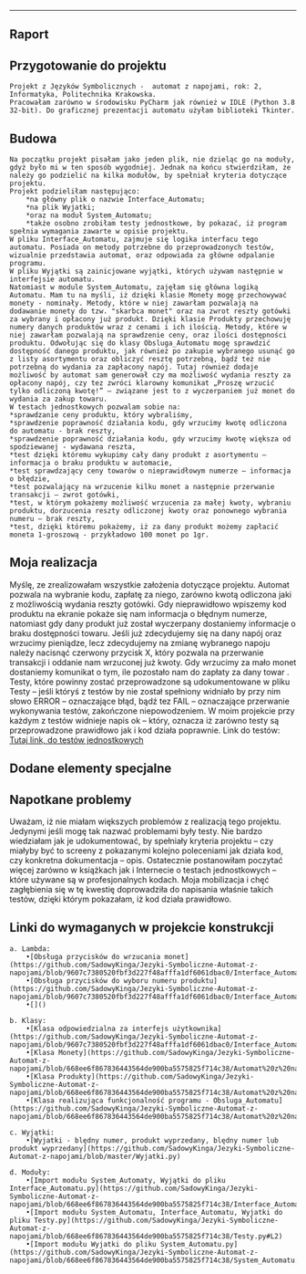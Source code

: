 -----------------------------------------------------------------------------------------------------
Raport
------------------------------------------------------------------------------------------------------

Przygotowanie do projektu
------------------------------------------------------------------------------------------------------
	Projekt z Języków Symbolicznych -  automat z napojami, rok: 2, Informatyka, Politechnika Krakowska.
	Pracowałam zarówno w środowisku PyCharm jak również w IDLE (Python 3.8 32-bit). Do graficznej prezentacji automatu użyłam biblioteki Tkinter. 
         
Budowa 
----------------------------------------------------------------------------------------------------------
    Na początku projekt pisałam jako jeden plik, nie dzieląc go na moduły, gdyż było mi w ten sposób wygodniej. Jednak na końcu stwierdziłam, że należy go podzielić na kilka modułów, by spełniał kryteria dotyczące projektu.
	Projekt podzieliłam następująco: 
		*na główny plik o nazwie Interface_Automatu;
		*na plik Wyjatki;
		*oraz na moduł System_Automatu;
		*także osobno zrobiłam testy jednostkowe, by pokazać, iż program spełnia wymagania zawarte w opisie projektu.
	W pliku Interface_Automatu, zajmuje się logika interfacu tego automatu. Posiada on metody potrzebne do przeprowadzonych testów, wizualnie przedstawia automat, oraz odpowiada za główne odpalanie programu.
	W pliku Wyjątki są zainicjowane wyjątki, których używam następnie w interfejsie automatu.
	Natomiast w module System_Automatu, zajęłam się główna logiką Automatu. Mam tu na myśli, iż dzięki klasie Monety mogę przechowywać monety - nominały. Metody, które w niej zawarłam pozwalają na dodawanie monety do tzw. "skarbca monet" oraz na zwrot reszty gotówki za wybrany i opłacony już produkt. Dzięki klasie Produkty przechowuję numery danych produktów wraz z cenami i ich ilością. Metody, które w niej zawarłam pozwalają na sprawdzenie ceny, oraz ilości dostępności produktu. Odwołując się do klasy Obsluga_Automatu mogę sprawdzić dostępność danego produktu, jak również po zakupie wybranego usunąć go z listy asortymentu oraz obliczyć resztę potrzebną, bądź też nie potrzebną do wydania za zapłacony napój. Tutaj również dodaje możliwość by automat sam generował czy ma możliwość wydania reszty za opłacony napój, czy tez zwróci klarowny komunikat „Proszę wrzucić tylko odliczoną kwotę!” – związane jest to z wyczerpaniem już monet do wydania za zakup towaru. 
	W testach jednostkowych pozwalam sobie na:
    *sprawdzanie ceny produktu, który wybraliśmy, 
    *sprawdzenie poprawność działania kodu, gdy wrzucimy kwotę odliczona do automatu - brak reszty, 
    *sprawdzenie poprawność działania kodu, gdy wrzucimy kwotę większa od spodziewanej - wydawana reszta,
    *test dzięki któremu wykupimy cały dany produkt z asortymentu – informacja o braku produktu w automacie,
    *test sprawdzający ceny towarów o nieprawidłowym numerze – informacja o błędzie, 
    *test pozwalający na wrzucenie kilku monet a następnie przerwanie transakcji – zwrot gotówki, 
    *test, w którym pokażemy możliwość wrzucenia za małej kwoty, wybraniu produktu, dorzucenia reszty odliczonej kwoty oraz ponownego wybrania numeru – brak reszty, 
    *test, dzięki któremu pokażemy, iż za dany produkt możemy zapłacić moneta 1-groszową - przykładowo 100 monet po 1gr. 

Moja realizacja 
----------------------------------------------------------------------------------------------------------
Myślę, ze zrealizowałam wszystkie założenia dotyczące projektu. Automat pozwala na wybranie kodu, zapłatę za niego, zarówno kwotą odliczona jaki z możliwością wydania reszty gotówki. Gdy nieprawidłowo wpiszemy kod produktu na ekranie pokaże się nam informacja o błędnym numerze, natomiast gdy dany produkt już został wyczerpany dostaniemy informacje o braku dostępności towaru. Jeśli już zdecydujemy się na dany napój oraz wrzucimy pieniądze, lecz zdecydujemy na zmianę wybranego napoju należy nacisnąć czerwony przycisk X, który pozwala na przerwanie transakcji i oddanie nam wrzuconej już kwoty. Gdy wrzucimy za mało monet dostaniemy komunikat o tym, ile pozostało nam do zapłaty za dany towar . Testy, które powinny zostać przeprowadzone są udokumentowane w pliku Testy – jeśli któryś z testów by nie został spełniony widniało by przy nim słowo ERROR – oznaczające błąd, bądź tez FAIL – oznaczające przerwanie wykonywania testów, zakończone niepowodzeniem. W moim projekcie przy każdym z testów widnieje napis ok – który, oznacza iż  zarówno testy są przeprowadzone prawidłowo jak i kod działa poprawnie. Link do testów: [Tutaj link, do testów jednostkowych](https://github.com/SadowyKinga/Jezyki-Symboliczne-Automat-z-napojami/blob/master/Testy.py)

Dodane elementy specjalne 
----------------------------------------------------------------------------------------------------------

Napotkane problemy
----------------------------------------------------------------------------------------------------------
Uważam, iż nie miałam większych problemów z realizacją tego projektu. Jedynymi jeśli mogę tak nazwać problemami były testy. Nie bardzo wiedziałam jak je udokumentować, by spełniały kryteria projektu – czy miałyby być to screeny z pokazanymi kolejno poleceniami jak działa kod, czy konkretna dokumentacja – opis. Ostatecznie postanowiłam poczytać więcej zarówno w książkach jak i Internecie o testach jednostkowych – które używane są w profesjonalnych kodach. Moja mobilizacja i chęć zagłębienia się w tę kwestię doprowadziła do napisania właśnie takich testów, dzięki którym pokazałam, iż kod działa prawidłowo. 



Linki do wymaganych w projekcie konstrukcji
----------------------------------------------------------------------------------------------------------
	a. Lambda:
		•[Obsługa przycisków do wrzucania monet](https://github.com/SadowyKinga/Jezyki-Symboliczne-Automat-z-napojami/blob/9607c7380520fbf3d227f48afffa1df6061dbac0/Interface_Automatu.py#L216)
		•[Obsługa przycisków do wyboru numeru produktu](https://github.com/SadowyKinga/Jezyki-Symboliczne-Automat-z-napojami/blob/9607c7380520fbf3d227f48afffa1df6061dbac0/Interface_Automatu.py#L231)
		•[]()
		
	b. Klasy:
		•[Klasa odpowiedzialna za interfejs użytkownika](https://github.com/SadowyKinga/Jezyki-Symboliczne-Automat-z-napojami/blob/9607c7380520fbf3d227f48afffa1df6061dbac0/Interface_Automatu.py#L12)
		•[Klasa Monety](https://github.com/SadowyKinga/Jezyki-Symboliczne-Automat-z-napojami/blob/668ee6f867836443564de900ba5575825f714c38/Automat%20z%20napojami.py#L12)
		•[Klasa Produkty](https://github.com/SadowyKinga/Jezyki-Symboliczne-Automat-z-napojami/blob/668ee6f867836443564de900ba5575825f714c38/Automat%20z%20napojami.py#L40)
		•[Klasa realizująca funkcjonalność programu - Obsluga_Automatu](https://github.com/SadowyKinga/Jezyki-Symboliczne-Automat-z-napojami/blob/668ee6f867836443564de900ba5575825f714c38/Automat%20z%20napojami.py#L65)
		
	c. Wyjątki:
		•[Wyjatki - blędny numer, produkt wyprzedany, blędny numer lub produkt wyprzedany](https://github.com/SadowyKinga/Jezyki-Symboliczne-Automat-z-napojami/blob/master/Wyjatki.py)
		
	d. Moduły:
		•[Import modułu System_Automaty, Wyjątki do pliku Interface_Automatu.py](https://github.com/SadowyKinga/Jezyki-Symboliczne-Automat-z-napojami/blob/668ee6f867836443564de900ba5575825f714c38/Interface_Automatu.py#L2)
		•[Import modułu System_Automatu, Interface_Automatu, Wyjatki do pliku Testy.py](https://github.com/SadowyKinga/Jezyki-Symboliczne-Automat-z-napojami/blob/668ee6f867836443564de900ba5575825f714c38/Testy.py#L2)
		•[Import modułu Wyjatki do pliku System_Automatu.py](https://github.com/SadowyKinga/Jezyki-Symboliczne-Automat-z-napojami/blob/668ee6f867836443564de900ba5575825f714c38/System_Automatu.py#L3)
